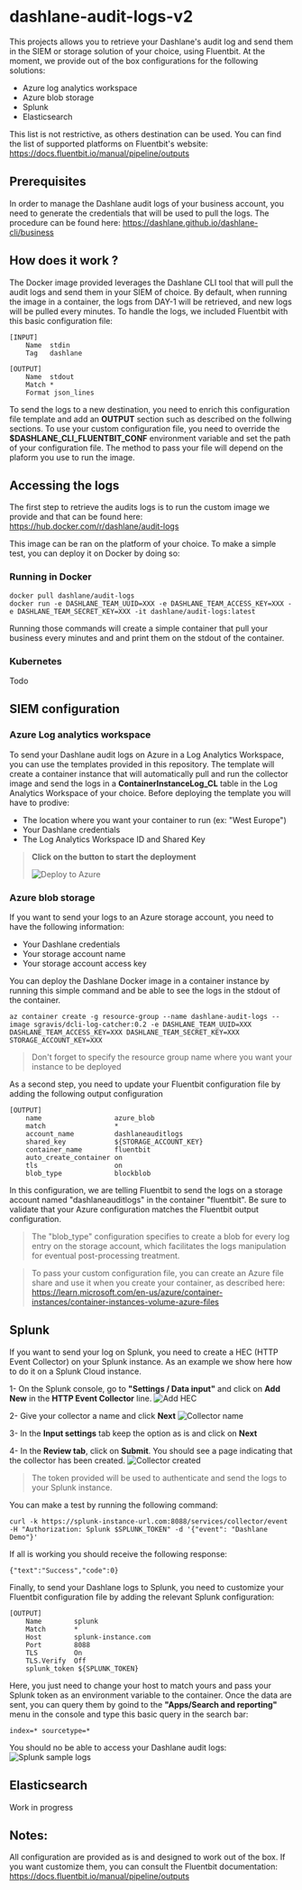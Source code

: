 # dashlane-audit-logs-v2

This projects allows you to retrieve your Dashlane's audit log and send them in the SIEM or storage solution of your choice, using Fluentbit. At the moment, we provide out of the box configurations for the following solutions:
* Azure log analytics workspace
* Azure blob storage
* Splunk
* Elasticsearch

This list is not restrictive, as others destination can be used. You can find the list of supported platforms on Fluentbit's website: https://docs.fluentbit.io/manual/pipeline/outputs

## Prerequisites

In order to manage the Dashlane audit logs of your business account, you need to generate the credentials that will be used to pull the logs. The procedure can be found here: https://dashlane.github.io/dashlane-cli/business

## How does it work ?

The Docker image provided leverages the Dashlane CLI tool that will pull the audit logs and send them in your SIEM of choice. By default, when running the image in a container, the logs from DAY-1 will be retrieved, and new logs will be pulled every minutes. To handle the logs, we included Fluentbit with this basic configuration file:

```
[INPUT]
    Name  stdin
    Tag   dashlane

[OUTPUT]
    Name  stdout
    Match *
    Format json_lines
```

To send the logs to a new destination, you need to enrich this configuration file template and add an **OUTPUT** section such as described on the follwing sections. To use your custom configuration file, you need to override the **$DASHLANE_CLI_FLUENTBIT_CONF** environment variable and set the path of your configuration file. The method to pass your file will depend on the plaform you use to run the image.

## Accessing the logs

The first step to retrieve the audits logs is to run the custom image we provide and that can be found here: https://hub.docker.com/r/dashlane/audit-logs

This image can be ran on the platform of your choice. To make a simple test, you can deploy it on Docker by doing so:

### Running in Docker

```
docker pull dashlane/audit-logs
docker run -e DASHLANE_TEAM_UUID=XXX -e DASHLANE_TEAM_ACCESS_KEY=XXX -e DASHLANE_TEAM_SECRET_KEY=XXX -it dashlane/audit-logs:latest
```
Running those commands will create a simple container that pull your business every minutes and and print them on the stdout of the container.


### Kubernetes

Todo


## SIEM configuration

### Azure Log analytics workspace

To send your Dashlane audit logs on Azure in a Log Analytics Workspace, you can use the templates provided in this repository. The template will create a container instance that will automatically pull and run the collector image and send the logs in a **ContainerInstanceLog_CL** table in the Log Analytics Workspace of your choice. Before deploying the template you will have to prodive:

- The location where you want your container to run (ex: "West Europe")
- Your Dashlane credentials
- The Log Analytics Workspace ID and Shared Key

>**Click on the button to start the deployment**
>
>![Deploy to Azure](https://aka.ms/deploytoazurebutton)


### Azure blob storage

If you want to send your logs to an Azure storage account, you need to have the following information:

- Your Dashlane credentials
- Your storage account name
- Your storage account access key

You can deploy the Dashlane Docker image in a container instance by running this simple command and be able to see the logs in the stdout of the container.
```
az container create -g resource-group --name dashlane-audit-logs --image sgravis/dcli-log-catcher:0.2 -e DASHLANE_TEAM_UUID=XXX  DASHLANE_TEAM_ACCESS_KEY=XXX DASHLANE_TEAM_SECRET_KEY=XXX STORAGE_ACCOUNT_KEY=XXX
```

> Don't forget to specify the resource group name where you want your instance to be deployed

As a second step, you need to update your Fluentbit configuration file by adding the following output configuration
```
[OUTPUT]
    name                  azure_blob
    match                 *
    account_name          dashlaneauditlogs
    shared_key            ${STORAGE_ACCOUNT_KEY}
    container_name        fluentbit
    auto_create_container on
    tls                   on
    blob_type             blockblob
```

In this configuration, we are telling Fluentbit to send the logs on a storage account named "dashlaneauditlogs" in the container "fluentbit". Be sure to validate that your Azure configuration matches the Fluentbit output configuration.

> The "blob_type" configuration specifies to create a blob for every log entry on the storage account, which facilitates the logs manipulation for eventual post-processing treatment.

> To pass your custom configuration file, you can create an Azure file share and use it when you create your container, as described here: https://learn.microsoft.com/en-us/azure/container-instances/container-instances-volume-azure-files


## Splunk
If you want to send your log on Splunk, you need to create a HEC (HTTP Event Collector) on your Splunk instance. As an example we show here how to do it on a Splunk Cloud instance.

1- On the Splunk console, go to **"Settings / Data input"** and click on **Add New** in the **HTTP Event Collector** line.
![Add HEC](documentation/images/image.png)

2- Give your collector a name and click **Next**
![Collector name](documentation/images/image-1.png)

3- In the **Input settings** tab keep the option as is and click on **Next**

4- In the **Review tab**, click on **Submit**. You should see a page indicating that the collector has been created.
![Collector created](documentation/images/image-3.png)

> The token provided will be used to authenticate and send the logs to your Splunk instance.

You can make a test by running the following command:

```
curl -k https://splunk-instance-url.com:8088/services/collector/event -H "Authorization: Splunk $SPLUNK_TOKEN" -d '{"event": "Dashlane Demo"}'
```

If all is working you should receive the following response:
```
{"text":"Success","code":0}
```

Finally, to send your Dashlane logs to Splunk, you need to customize your Fluentbit configuration file by adding the relevant Splunk configuration:

```
[OUTPUT]
    Name        splunk
    Match       *
    Host        splunk-instance.com
    Port        8088
    TLS         On
    TLS.Verify  Off
    splunk_token ${SPLUNK_TOKEN}
```

Here, you just need to change your host to match yours and pass your Splunk token as an environment variable to the container. 
Once the data are sent, you can query them by goind to the **"Apps/Search and reporting"** menu in the console and type this basic query in the search bar:

```
index=* sourcetype=*
```

You should no be able to access your Dashlane audit logs:
![Splunk sample logs](documentation/images/image-4.png)


## Elasticsearch
Work in progress



## Notes:
All configuration are provided as is and designed to work out of the box. If you want customize them, you can consult the Fluentbit documentation: https://docs.fluentbit.io/manual/pipeline/outputs